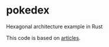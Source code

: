 # pokedex

Hexagonal architecture example in Rust

This code is based on [articles](https://alexis-lozano.com/hexagonal-architecture-in-rust-1/).
